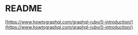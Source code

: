 # README

[https://www.howtographql.com/graphql-ruby/0-introduction/](https://www.howtographql.com/graphql-ruby/0-introduction/)
